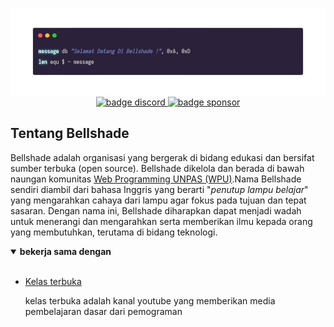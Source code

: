 <p align="center">
    <!-- badge koding assembly-->
    <img alt="banner koding" src="https://github.com/bellshade/.github/blob/main/profile/src/banner_koding.png?raw=true"><br>
    <!-- badge discord-->
    <a href="http://discord.gg/S4rrXQU"><img alt="badge discord" src="https://img.shields.io/discord/722002048643497994?color=blue&label=discord&logo=discord&logoColor=white&style=for-the-badge">
    <!-- baddge sponsor-->
    <a href="https://saweria.co/bellshade"><img alt="badge sponsor" src="https://img.shields.io/badge/sponsor-30363D?style=for-the-badge&logo=GitHub-Sponsors&logoColor=#white"></a>
</p>

## Tentang Bellshade
Bellshade adalah organisasi yang bergerak di bidang edukasi dan bersifat sumber terbuka (open source). Bellshade dikelola dan berada di bawah naungan komunitas [Web Programming UNPAS (WPU)](http://discord.gg/S4rrXQU).Nama Bellshade sendiri diambil dari bahasa Inggris yang berarti "_penutup lampu belajar_" yang mengarahkan cahaya dari lampu agar fokus pada tujuan dan tepat sasaran. Dengan nama ini, Bellshade diharapkan dapat menjadi wadah untuk menerangi dan mengarahkan serta memberikan ilmu kepada orang yang membutuhkan, terutama di bidang teknologi.

<details open>
<summary><b> bekerja sama dengan</b></summary>
<br>
<ul>
    <li>
        <a href="https://www.youtube.com/c/KelasTerbuka">Kelas terbuka</a>
        <p> 
            kelas terbuka adalah kanal youtube yang memberikan media pembelajaran dasar dari pemograman
        </p>
    </li>
</details>

<!-- informasi metrics -->
<!-- ![informasi_metrics](informasi1.svg) -->
<!-- <imga alt="metrics" src="informasi1.png"> -->
